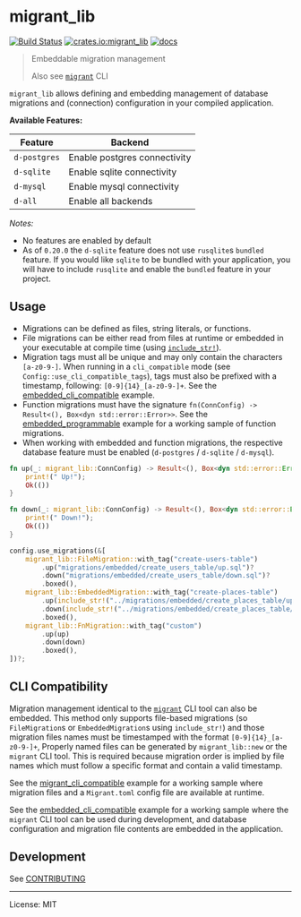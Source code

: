 # migrant_lib

[![Build Status](https://travis-ci.org/jaemk/migrant_lib.svg?branch=master)](https://travis-ci.org/jaemk/migrant_lib)
[![crates.io:migrant_lib](https://img.shields.io/crates/v/migrant_lib.svg?label=migrant_lib)](https://crates.io/crates/migrant_lib)
[![docs](https://docs.rs/migrant_lib/badge.svg)](https://docs.rs/migrant_lib)

> Embeddable migration management
>
> Also see [`migrant`](https://github.com/jaemk/migrant) CLI

`migrant_lib` allows defining and embedding management of database migrations and
(connection) configuration in your compiled application.


**Available Features:**

| Feature       |    Backend                   |
|---------------|------------------------------|
| `d-postgres`  | Enable postgres connectivity |
| `d-sqlite`    | Enable sqlite connectivity   |
| `d-mysql`     | Enable mysql connectivity    |
| `d-all`       | Enable all backends          |


*Notes:*

- No features are enabled by default
- As of `0.20.0` the `d-sqlite` feature does not use `rusqlite`s `bundled` feature.
  If you would like `sqlite` to be bundled with your application, you will have to
  include `rusqlite` and enable the `bundled` feature in your project.


## Usage

- Migrations can be defined as files, string literals, or functions.
- File migrations can be either read from files at runtime or embedded in your executable at compile time
  (using [`include_str!`](https://doc.rust-lang.org/std/macro.include_str.html)).
- Migration tags must all be unique and may only contain the characters `[a-z0-9-]`.
  When running in a `cli_compatible` mode (see `Config::use_cli_compatible_tags`), tags must also be
  prefixed with a timestamp, following: `[0-9]{14}_[a-z0-9-]+`.
  See the [embedded_cli_compatible](https://github.com/jaemk/migrant_lib/blob/master/examples/embedded_cli_compatible.rs)
  example.
- Function migrations must have the signature `fn(ConnConfig) -> Result<(), Box<dyn std::error::Error>>`.
  See the [embedded_programmable](https://github.com/jaemk/migrant_lib/blob/master/examples/embedded_programmable.rs)
  example for a working sample of function migrations.
- When working with embedded and function migrations, the respective database feature must be
  enabled (`d-postgres` / `d-sqlite` / `d-mysql`).


```rust
fn up(_: migrant_lib::ConnConfig) -> Result<(), Box<dyn std::error::Error>> {
    print!(" Up!");
    Ok(())
}

fn down(_: migrant_lib::ConnConfig) -> Result<(), Box<dyn std::error::Error>> {
    print!(" Down!");
    Ok(())
}

config.use_migrations(&[
    migrant_lib::FileMigration::with_tag("create-users-table")
        .up("migrations/embedded/create_users_table/up.sql")?
        .down("migrations/embedded/create_users_table/down.sql")?
        .boxed(),
    migrant_lib::EmbeddedMigration::with_tag("create-places-table")
        .up(include_str!("../migrations/embedded/create_places_table/up.sql"))
        .down(include_str!("../migrations/embedded/create_places_table/down.sql"))
        .boxed(),
    migrant_lib::FnMigration::with_tag("custom")
        .up(up)
        .down(down)
        .boxed(),
])?;
```


## CLI Compatibility

Migration management identical to the [`migrant`](https://github.com/jaemk/migrant) CLI tool can also be embedded.
This method only supports file-based migrations (so `FileMigration`s or `EmbeddedMigration`s using `include_str!`)
and those migration files names must be timestamped with the format `[0-9]{14}_[a-z0-9-]+`,
Properly named files can be generated by `migrant_lib::new` or the `migrant` CLI tool.
This is required because migration order is implied by file names which must follow
a specific format and contain a valid timestamp.

See the [migrant_cli_compatible](https://github.com/jaemk/migrant_lib/blob/master/examples/migrant_cli_compatible.rs)
example for a working sample where migration files and a `Migrant.toml` config file are available at runtime.

See the [embedded_cli_compatible](https://github.com/jaemk/migrant_lib/blob/master/examples/embedded_cli_compatible.rs)
example for a working sample where the `migrant` CLI tool can be used during development, and database configuration
and migration file contents are embedded in the application.


## Development

See [CONTRIBUTING](https://github.com/jaemk/migrant_lib/blob/master/CONTRIBUTING.md)

----


License: MIT
